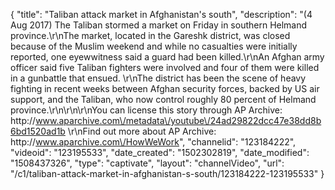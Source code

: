 {
    "title": "Taliban attack market in Afghanistan's south",
    "description": "(4 Aug 2017) The Taliban stormed a market on Friday in southern Helmand province.\r\nThe market, located in the Gareshk district, was closed because of the Muslim weekend and while no casualties were initially reported, one eyewwitness said a guard had been killed.\r\nAn Afghan army officer said five Taliban fighters were involved and four of them were killed in a gunbattle that ensued. \r\nThe district has been the scene of heavy fighting in recent weeks between Afghan security forces, backed by US air support, and the Taliban, who now control roughly 80 percent of Helmand province.\r\n\r\n\r\nYou can license this story through AP Archive: http:\/\/www.aparchive.com\/metadata\/youtube\/24ad29822dcc47e38dd8b6bd1520ad1b \r\nFind out more about AP Archive: http:\/\/www.aparchive.com\/HowWeWork",
    "channelid": "123184222",
    "videoid": "123195533",
    "date_created": "1502302819",
    "date_modified": "1508437326",
    "type": "captivate",
    "layout": "channelVideo",
    "url": "\/c1\/taliban-attack-market-in-afghanistan-s-south\/123184222-123195533"
}